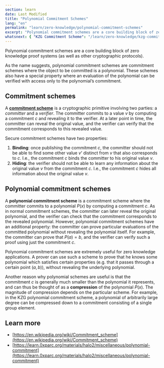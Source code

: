 ```yaml
---
section: learn
date: Last Modified
title: "Polynomial Commitment Schemes"
lang: "en"
permalink: "learn/zero-knowledge/polynomial-commitment-schemes"
excerpt: "Polynomial commitment schemes are a core building block of zero knowledge proof system"
whatsnext: { "KZG Commitment Scheme": "/learn/zero-knowledge/kzg-commitment-scheme" }
---
```


Polynomial commitment schemes are a core building block of zero knowledge proof systems (as well as other cryptographic protocols).

As the name suggests, polynomial commitment schemes are commitment schemes where the object to be committed is a polynomial. These schemes also have a special property where an evaluation of the polynomial can be verified with access only to the polynomial’s commitment.

## Commitment schemes

A **[commitment scheme](https://en.wikipedia.org/wiki/Commitment_scheme)** is a cryptographic primitive involving two parties: a _committer_ and a _verifier_. The committer commits to a value $v$ by computing a commitment $c$ and revealing it to the verifier. At a later point in time, the committer can reveal the original value, and the verifier can verify that the commitment corresponds to this revealed value.

Secure commitment schemes have two properties:

1. **Binding**: once publishing the commitment $c$, the committer should not be able to find some other value $v’$ distinct from $v$ that also corresponds to $c$. I.e., the commitment $c$ binds the committer to his original value $v$.
2. **Hiding**: the verifier should not be able to learn any information about the original value $v$ from the commitment $c$. I.e., the commitment $c$ hides all information about the original value $v$.

## Polynomial commitment schemes

A **polynomial commitment scheme** is a commitment scheme where the committer commits to a polynomial $P(x)$ by computing a commitment $c$. As in normal commitment schemes, the committer can later reveal the original polynomial, and the verifier can check that the commitment corresponds to the revealed polynomial. However, polynomial commitment schemes have an additional property: the committer can prove particular evaluations of the committed polynomial without revealing the polynomial itself. For example, the committer can prove that $P(a) = b$, and the verifier can verify such a proof using just the commitment $c$.

Polynomial commitment schemes are extremely useful for zero knowledge applications. A prover can use such a scheme to prove that he knows some polynomial which satisfies certain properties (e.g. that it passes through a certain point $(a,b)$), without revealing the underlying polynomial.

Another reason why polynomial schemes are useful is that the commitment $c$ is generally much smaller than the polynomial it represents, and can thus be thought of as a **compression** of the polynomial $P(x)$. The magnitude of compression depends on the particular scheme. For example, in the KZG polynomial commitment scheme, a polynomial of arbitrarily large degree can be compressed down to a commitment consisting of a single group element.

## Learn more

- [https://en.wikipedia.org/wiki/Commitment_scheme](https://en.wikipedia.org/wiki/Commitment_scheme)
- [https://learn.0xparc.org/materials/halo2/miscellaneous/polynomial-commitment](https://learn.0xparc.org/materials/halo2/miscellaneous/polynomial-commitment)
